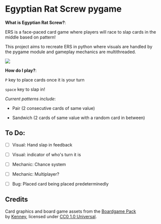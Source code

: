 # Egyptian Rat Screw pygame
**What is Egyptian Rat Screw?**: 

ERS is a face-paced card game where players will race to slap cards in the middle based on pattern!


This project aims to recreate ERS in python where visuals are handled by the pygame module and gameplay mechanics are multithreaded.

![](https://github.com/rodgiee/ERS-Project/blob/pyinstaller/read_images/ERS-demo-modified_v2.gif)

**How do I play?**:


`P` key to place cards once it is your turn


`space` key to slap in!

*Current patterns include*:


- Pair (2 consecutive cards of same value)


- Sandwich (2 cards of same value with a random card in between)


## To Do:
- [ ] Visual: Hand slap in feedback


- [ ] Visual: indicator of who's turn it is


- [ ] Mechanic: Chance system


- [ ] Mechanic: Multiplayer?


- [ ] Bug: Placed card being placed predeterminedly 


## Credits
Card graphics and board game assets from the [Boardgame Pack](https://kenney.nl/assets/boardgame-pack)  
by [Kenney](https://www.kenney.nl/), licensed under [CC0 1.0 Universal](https://creativecommons.org/publicdomain/zero/1.0/).
